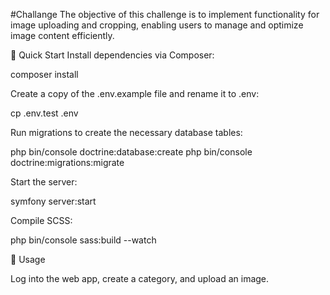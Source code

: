 #Challange The objective of this challenge is to implement functionality for image uploading and cropping, enabling users to manage and optimize image content efficiently.

🚀 Quick Start 
Install dependencies via Composer: 

composer install

Create a copy of the .env.example file and rename it to .env: 

cp .env.test .env

Run migrations to create the necessary database tables: 

php bin/console doctrine:database:create php bin/console doctrine:migrations:migrate

Start the server: 

symfony server:start

Compile SCSS: 

php bin/console sass:build --watch

🔧 Usage 

Log into the web app, create a category, and upload an image.
